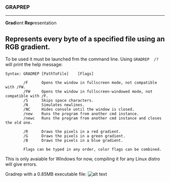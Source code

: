 ### GRAPREP
---
**Grad**ient **Rep**resentation

Represents every byte of a specified file using an RGB gradient.
---
To be used it must be launched frm the command line.
Using `GRADREP  /?` will print the help message:
```
Syntax: GRADREP [PathToFile]    [Flags]

        /F      Opens the window in fullscreen mode, not compatible with /FW.
        /FW     Opens the window in fullscreen-windowed mode, not compatible with /F.
        /S      Skips space characters.
        /N      Simulates newlines.
        /NC     Hides console until the window is closed.
        /new    Runs the program from another cmd instance.
        /newc   Runs the program from another cmd instance and closes the old one.

        /R      Draws the pixels in a red gradient.
        /G      Draws the pixels in a green gradient.
        /B      Draws the pixels in a blue gradient.

        Flags can be typed in any order, color flags can be combined.
```
This is only avaiable for Windows for now, compiling it for any Linux distro will give errors.

Gradrep with a 0.85MB executable file:
![alt text](https://i.imgur.com/BeyY2xC.png)

